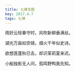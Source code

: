 ```yaml
---
title: 七律无题
key: 2017.4.7
tags: 七律
---
```


雨好云轻春守时，风吹新柳垂满丝。

湖光万亩如空镜，烟火千年似史诗。

欲想莲蓬秋已去，却识茉莉夏来迟。

小船独影无人问，孤鸣野鸭我先知。

</br>

